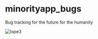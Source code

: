 # minorityapp_bugs
Bug tracking for the future for the humanity
    
![lope3](https://cloud.githubusercontent.com/assets/485466/16546410/3bdb83d0-416b-11e6-96c0-75a6dd20c06d.gif)
